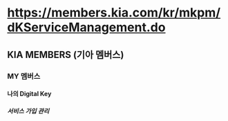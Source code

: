 # https://members.kia.com/kr/mkpm/dKServiceManagement.do

## KIA MEMBERS (기아 멤버스)

### MY 멤버스

#### 나의 Digital Key

##### 서비스 가입 관리